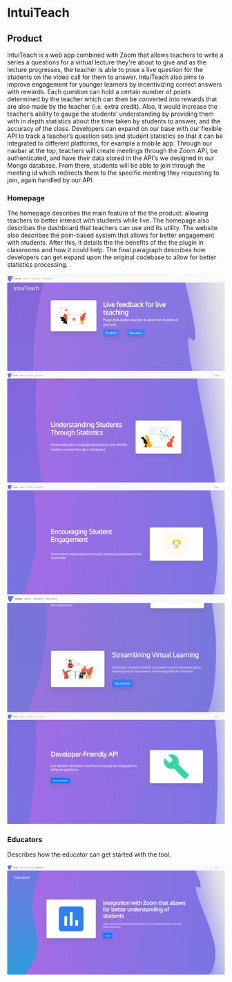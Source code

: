 
# IntuiTeach

## Product

IntuiTeach is a web app combined with Zoom that allows teachers to write a series a questions for a virtual lecture they're about to give and as the lecture progresses, the teacher is able to pose a live question for the students on the video call for them to answer. IntuiTeach also aims to improve engagement for younger learners by incentivizing correct answers with rewards. Each question can hold a certain number of points determined by the teacher which can then be converted into rewards that are also made by the teacher (i.e. extra credit). Also, it would increase the teacher’s ability to gauge the students’ understanding by providing them with in depth statistics about the time taken by students to answer, and the accuracy of the class. Developers can expand on our base with our flexible API to track a teacher’s question sets and student statistics so that it can be integrated to different platforms, for example a mobile app. Through our navbar at the top, teachers will create meetings through the Zoom API, be authenticated, and have their data stored in the API's we designed in our Mongo database. From there, students will be able to join through the meeting id which redirects them to the specific meeting they requesting to join, again handled by our API. 

### Homepage

The homepage describes the main feature of the the product: allowing teachers to better interact with students while live. The homepage also describes the dashboard that teachers can use and its utility. The website also describes the poin-based system that allows for better engagement with students. After this, it details the the benefits of the the plugin in classrooms and how it could help. The final paragraph describes how developers can get expand upon the original codebase to allow for better statistics processing.

![Homepage1](/readme-images/homepage1.png)
![Homepage2](/readme-images/homepage2.png)
![Homepage3](/readme-images/homepage3.png)
![Homepage4](/readme-images/homepage4.png)
![Homepage5](/readme-images/homepage5.png)
### Educators

Describes how the educator can get started with the tool.

![Educators](/readme-images/educators1.png)
 
